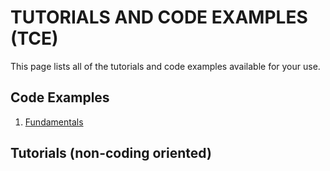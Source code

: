 # TUTORIALS AND CODE EXAMPLES (TCE)

This page lists all of the tutorials and code examples available for your use. 

## Code Examples

1. [Fundamentals](https://aureliuszi.github.io/pacwiki/tutorialsCodeExamples/codeExamples/fundamentals/)

## Tutorials (non-coding oriented)
  
